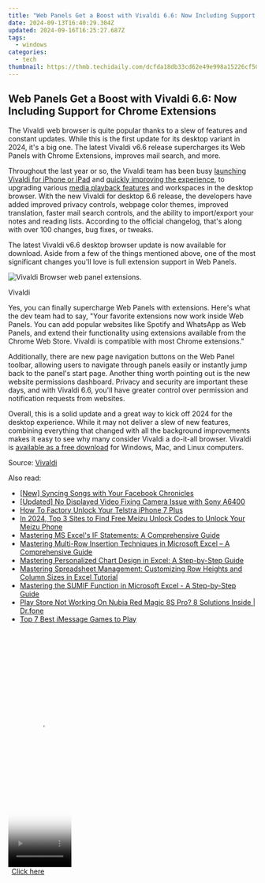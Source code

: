 ```yaml
---
title: "Web Panels Get a Boost with Vivaldi 6.6: Now Including Support for Chrome Extensions"
date: 2024-09-13T16:40:29.304Z
updated: 2024-09-16T16:25:27.687Z
tags:
  - windows
categories:
  - tech
thumbnail: https://thmb.techidaily.com/dcfda18db33cd62e49e998a15226cf50935f6371594750217f925e9fab66f62b.jpg
---
```


## Web Panels Get a Boost with Vivaldi 6.6: Now Including Support for Chrome Extensions

The Vivaldi web browser is quite popular thanks to a slew of features and constant updates. While this is the first update for its desktop variant in 2024, it's a big one. The latest Vivaldi v6.6 release supercharges its Web Panels with Chrome Extensions, improves mail search, and more.

 Throughout the last year or so, the Vivaldi team has been busy [launching Vivaldi for iPhone or iPad](https://article-posts.techidaily.com/updated-2024-approved-interpreting-distinctions-360-content-and-virtual-reality/) and [quickly improving the experience](https://youtube-docs.techidaily.com/ed-in-2024-mp3-conversion-hack-youtube-to-macs-mp3-tutorial/), to upgrading various [media playback features](https://ai-video-apps.techidaily.com/new-2024-approved-cut-trim-and-split-the-best-free-mpeg-video-splitters/) and workspaces in the desktop browser. With the new Vivaldi for desktop 6.6 release, the developers have added improved privacy controls, webpage color themes, improved translation, faster mail search controls, and the ability to import/export your notes and reading lists. According to the official changelog, that's along with over 100 changes, bug fixes, or tweaks.

 The latest Vivaldi v6.6 desktop browser update is now available for download. Aside from a few of the things mentioned above, one of the most significant changes you'll love is full extension support in Web Panels.

![Vivaldi Browser web panel extensions.](https://static1.howtogeekimages.com/wordpress/wp-content/uploads/2024/02/screenshot-2024-02-29-at-10-25-59-am.jpg) 

Vivaldi

 Yes, you can finally supercharge Web Panels with extensions. Here's what the dev team had to say, "Your favorite extensions now work inside Web Panels. You can add popular websites like Spotify and WhatsApp as Web Panels, and extend their functionality using extensions available from the Chrome Web Store. Vivaldi is compatible with most Chrome extensions."

 Additionally, there are new page navigation buttons on the Web Panel toolbar, allowing users to navigate through panels easily or instantly jump back to the panel's start page. Another thing worth pointing out is the new website permissions dashboard. Privacy and security are important these days, and with Vivaldi 6.6, you'll have greater control over permission and notification requests from websites.

 Overall, this is a solid update and a great way to kick off 2024 for the desktop experience. While it may not deliver a slew of new features, combining everything that changed with all the background improvements makes it easy to see why many consider Vivaldi a do-it-all browser. Vivaldi is [available as a free download](https://vivaldi.com/download/) for Windows, Mac, and Linux computers.

 Source: [Vivaldi](https://vivaldi.com/blog/vivaldi-on-desktop-6-6/)

<ins class="adsbygoogle"
     style="display:block"
     data-ad-format="autorelaxed"
     data-ad-client="ca-pub-7571918770474297"
     data-ad-slot="1223367746"></ins>

<ins class="adsbygoogle"
     style="display:block"
     data-ad-client="ca-pub-7571918770474297"
     data-ad-slot="8358498916"
     data-ad-format="auto"
     data-full-width-responsive="true"></ins>

<span class="atpl-alsoreadstyle">Also read:</span>
<div><ul>
<li><a href="https://facebook-video-recording.techidaily.com/new-syncing-songs-with-your-facebook-chronicles/"><u>[New] Syncing Songs with Your Facebook Chronicles</u></a></li>
<li><a href="https://extra-approaches.techidaily.com/updated-no-displayed-video-fixing-camera-issue-with-sony-a6400/"><u>[Updated] No Displayed Video Fixing Camera Issue with Sony A6400</u></a></li>
<li><a href="https://sim-unlock.techidaily.com/how-to-factory-unlock-your-telstra-iphone-7-plus-by-drfone-ios/"><u>How To Factory Unlock Your Telstra iPhone 7 Plus</u></a></li>
<li><a href="https://sim-unlock.techidaily.com/in-2024-top-3-sites-to-find-free-meizu-unlock-codes-to-unlock-your-meizu-phone-by-drfone-android/"><u>In 2024, Top 3 Sites to Find Free Meizu Unlock Codes to Unlock Your Meizu Phone</u></a></li>
<li><a href="https://win-forum.techidaily.com/mastering-ms-excels-if-statements-a-comprehensive-guide/"><u>Mastering MS Excel's IF Statements: A Comprehensive Guide</u></a></li>
<li><a href="https://win-forum.techidaily.com/mastering-multi-row-insertion-techniques-in-microsoft-excel-a-comprehensive-guide/"><u>Mastering Multi-Row Insertion Techniques in Microsoft Excel – A Comprehensive Guide</u></a></li>
<li><a href="https://win-forum.techidaily.com/mastering-personalized-chart-design-in-excel-a-step-by-step-guide/"><u>Mastering Personalized Chart Design in Excel: A Step-by-Step Guide</u></a></li>
<li><a href="https://win-forum.techidaily.com/mastering-spreadsheet-management-customizing-row-heights-and-column-sizes-in-excel-tutorial/"><u>Mastering Spreadsheet Management: Customizing Row Heights and Column Sizes in Excel Tutorial</u></a></li>
<li><a href="https://win-forum.techidaily.com/mastering-the-sumif-function-in-microsoft-excel-a-step-by-step-guide/"><u>Mastering the SUMIF Function in Microsoft Excel - A Step-by-Step Guide</u></a></li>
<li><a href="https://howto.techidaily.com/play-store-not-working-on-nubia-red-magic-8s-pro-8-solutions-inside-drfone-by-drfone-fix-android-problems-fix-android-problems/"><u>Play Store Not Working On Nubia Red Magic 8S Pro? 8 Solutions Inside | Dr.fone</u></a></li>
<li><a href="https://technical-tips.techidaily.com/top-7-best-imessage-games-to-play/"><u>Top 7 Best iMessage Games to Play</u></a></li>
</ul></div>

<!-- affiliate ads begin -->
<span id="1975648">
					<video width="128" height="480" style="cursor:pointer"
           poster="//a.impactradius-go.com/display-clicktoplayimage/1975648.png"
           onclick="if(!this.playClicked){this.play();this.setAttribute('controls',true);this.playClicked=true;}">
	   <source src="//a.impactradius-go.com/display-ad/22993-1975648">
	   <img src="//a.impactradius-go.com/display-clicktoplayimage/1975648.png" style="border: none; height: 100%; width: 100%; object-fit: contain">
	</video>
	<div style="width:80px;text-align:center"><a href="javascript:window.open(decodeURIComponent('https%3A%2F%2Fhomestyler.sjv.io%2Fc%2F5597632%2F1975648%2F22993'), '_blank');void(0);">Click here</a></div>
</span>
<img height="0" width="0" src="https://imp.pxf.io/i/5597632/1975648/22993" style="position:absolute;visibility:hidden;" border="0" />
<!-- affiliate ads end -->


